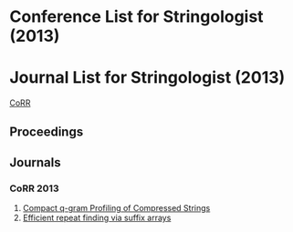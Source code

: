 # Conference List for Stringologist (2013)
  
# Journal List for Stringologist (2013)
  
[CoRR](#corr-2013)  
## Proceedings  
  
## Journals  
  
### CoRR 2013  
  1. [Compact q-gram Profiling of Compressed Strings](http://arxiv.org/abs/1304.5373)  
  2. [Efficient repeat finding via suffix arrays](http://arxiv.org/abs/1304.0528)  
  
